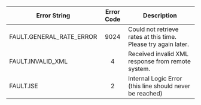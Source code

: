  Error String  | Error Code    | Description 
------------- |:-------------:| -----
 FAULT.GENERAL_RATE_ERROR | 9024 | Could not retrieve rates at this time. Please try again later.
 FAULT.INVALID_XML | 4 |Received invalid XML response from remote system.
 FAULT.ISE | 2 | Internal Logic Error (this line should never be reached)
